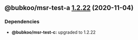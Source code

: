 ## @bubkoo/msr-test-a [1.2.22](https://github.com/bubkoo/monorepo-semantic-release/compare/@bubkoo/msr-test-a@1.2.21...@bubkoo/msr-test-a@1.2.22) (2020-11-04)





### Dependencies

* **@bubkoo/msr-test-c:** upgraded to 1.2.22
